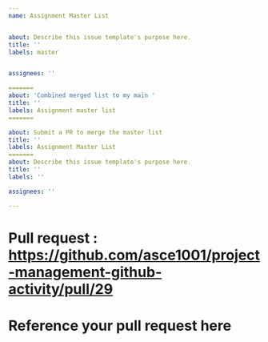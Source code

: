 ```yaml
---
name: Assignment Master List


about: Describe this issue template's purpose here.
title: ''
labels: master


assignees: ''

=======
about: 'Combined merged list to my main '
title: ''
labels: Assignment master list
=======

about: Submit a PR to merge the master list
title: ''
labels: Assignment Master List
=======
about: Describe this issue template's purpose here.
title: ''
labels: ''

assignees: ''

---
```


Pull request  : https://github.com/asce1001/project-management-github-activity/pull/29
=======

Reference your pull request here
=======



